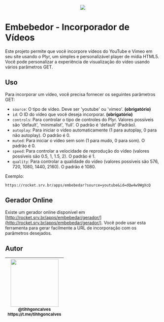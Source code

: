 <p align="center">
 <img src="https://raw.githubusercontent.com/filipedeschamps/rss-feed-emitter/master/content/logo.gif">
</p>

# Embebedor - Incorporador de Vídeos

Este projeto permite que você incorpore vídeos do YouTube e Vimeo em seu site usando o Plyr, um simples e personalizável player de mídia HTML5. Você pode personalizar a experiência de visualização do vídeo usando vários parâmetros GET.

## Uso

Para incorporar um vídeo, você precisa fornecer os seguintes parâmetros GET:

- `source`: O tipo de vídeo. Deve ser 'youtube' ou 'vimeo'. **(obrigatório)**
- `id`: O ID do vídeo que você deseja incorporar. **(obrigatório)**
- `controls`: Para controlar o tipo de controles do Plyr. Valores possíveis são 'default', 'minimalist', 'full'. O padrão é 'default' (Padrão).
- `autoplay`: Para iniciar o vídeo automaticamente (1 para autoplay, 0 para não autoplay). O padrão é 0.
- `muted`: Para iniciar o vídeo sem som (1 para mudo, 0 para som). O padrão é 0.
- `speed`: Para controlar a velocidade de reprodução do vídeo (valores possíveis são 0.5, 1, 1.5, 2). O padrão é 1.
- `quality`: Para controlar a qualidade do vídeo (valores possíveis são 576, 720, 1080, 1440, 2160). O padrão é 1080.

Exemplo:

```
https://rocket.srv.br/apps/embebedar?source=youtube&id=dQw4w9WgXcQ
```

## Gerador Online

Existe um gerador online disponível em [http://rocket.srv.br/apps/embebedar/gerador/](http://rocket.srv.br/apps/embebedar/gerador/). Você pode usar esta ferramenta para gerar facilmente a URL de incorporação com os parâmetros desejados.


## Autor

| [<img src="https://avatars.githubusercontent.com/u/4672934?v=4" style="border:0;" width="155"><br><sub>@tihhgoncalves</sub><br><sub>https://t.me/tihhgoncalves</sub>](https://github.com/tihhgoncalves) |
| :---: |